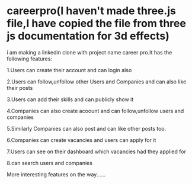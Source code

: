 # careerpro(I haven't made three.js file,I have copied the file from three js documentation for 3d effects)
i am making a linkedin clone with project name career pro.It has the following features:

1.Users can create their account and can login also

2.Users can follow,unfollow other Users and Companies and can also like their posts

3.Users can add their skills and can publicly show it

4.Companies can also create acoount and can follow,unfollow users and companies

5.Similarly Companies can also post and can like other posts too.

6.Companies can create vacancies and users can apply for it

7.Users can see on their dashboard which vacancies had they applied for

8.can search users and companies

More interesting features on the way......
